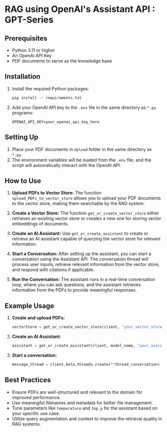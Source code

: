 # RAG using OpenAI's Assistant API : GPT-Series

## Prerequisites

- Python 3.11 or higher
- An OpenAI API Key
- PDF documents to serve as the knowledge base

## Installation
1. Install the required Python packages:
    ```bash
    pip install -r requirements.txt
    ```

2. Add your OpenAI API key to the `.env` file in the same directory as `*.py` programs:
    ```
    OPENAI_API_KEY=your_openai_api_key_here
    ```

## Setting Up

1. Place your PDF documents in `Upload` folder in the same directory as `*.py`.
2. The environment variables will be loaded from the `.env` file, and the script will automatically interact with the OpenAI API.

## How to Use

1. **Upload PDFs to Vector Store:**
   The function `upload_PDFs_to_vector_store` allows you to upload your PDF documents to the vector store, making them searchable by the RAG system.

2. **Create a Vector Store:**
   The function `get_or_create_vector_store` either retrieves an existing vector store or creates a new one for storing vector embeddings of documents.

3. **Create an AI Assistant:**
   Use `get_or_create_assistant` to create or retrieve an AI assistant capable of querying the vector store for relevant information.

4. **Start a Conversation:**
   After setting up the assistant, you can start a conversation using the Assistant API. The conversation thread will process user inputs, retrieve relevant information from the vector store, and respond with citations if applicable.

5. **Run the Conversation:**
   The assistant runs in a real-time conversation loop, where you can ask questions, and the assistant retrieves information from the PDFs to provide meaningful responses.

## Example Usage

1. **Create and upload PDFs:**
    ```python
    vectorStore = get_or_create_vector_store(client, "your_vector_store_name_here")
    ```

2. **Create an AI Assistant:**
    ```python
    assistant = get_or_create_assistant(client, model_name, "your_assistant_name_here", vector_store.id)
    ```

3. **Start a conversation:**
    ```python
    message_thread = client.beta.threads.create(**thread_conversation)
    ```

## Best Practices

- Ensure PDFs are well-structured and relevant to the domain for improved performance.
- Use meaningful filenames and metadata for better file management.
- Tune parameters like `temperature` and `top_p` for the assistant based on your specific use case.
- Utilize query augmentation and context to improve the retrieval quality in RAG systems.


